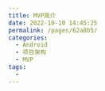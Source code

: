 ```yaml
---
title: MVP简介
date: 2022-10-10 14:45:25
permalink: /pages/62a8b5/
categories:
  - Android
  - 项目架构
  - MVP
tags:
  - 
---
```


